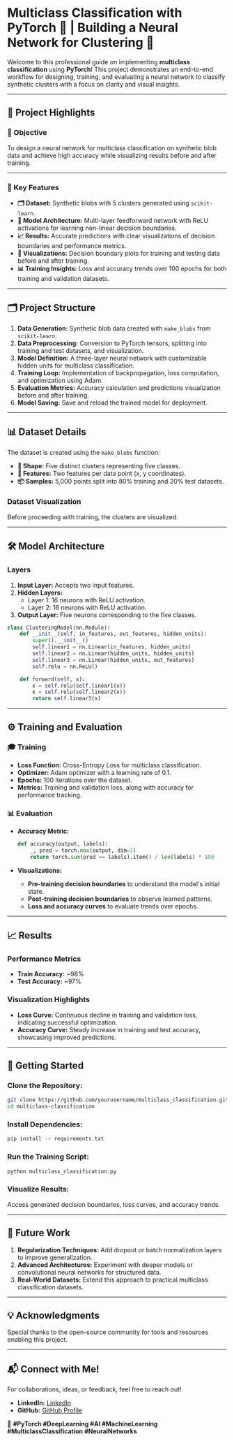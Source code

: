 # **Multiclass Classification with PyTorch 🌟 | Building a Neural Network for Clustering 🧠**

Welcome to this professional guide on implementing **multiclass classification** using **PyTorch**! This project demonstrates an end-to-end workflow for designing, training, and evaluating a neural network to classify synthetic clusters with a focus on clarity and visual insights.

---

## **🌟 Project Highlights**

### **🎯 Objective**  
To design a neural network for multiclass classification on synthetic blob data and achieve high accuracy while visualizing results before and after training.

---

### **📌 Key Features**

- **🗂 Dataset:** Synthetic blobs with 5 clusters generated using `scikit-learn`.  
- **🧠 Model Architecture:** Multi-layer feedforward network with ReLU activations for learning non-linear decision boundaries.  
- **📈 Results:** Accurate predictions with clear visualizations of decision boundaries and performance metrics.  
- **🎨 Visualizations:** Decision boundary plots for training and testing data before and after training.  
- **📊 Training Insights:** Loss and accuracy trends over 100 epochs for both training and validation datasets.  

---

## **🗂 Project Structure**

1. **Data Generation:** Synthetic blob data created with `make_blobs` from `scikit-learn`.  
2. **Data Preprocessing:** Conversion to PyTorch tensors, splitting into training and test datasets, and visualization.  
3. **Model Definition:** A three-layer neural network with customizable hidden units for multiclass classification.  
4. **Training Loop:** Implementation of backpropagation, loss computation, and optimization using Adam.  
5. **Evaluation Metrics:** Accuracy calculation and predictions visualization before and after training.  
6. **Model Saving:** Save and reload the trained model for deployment.

---

## **📊 Dataset Details**

The dataset is created using the `make_blobs` function:  
- **🔄 Shape:** Five distinct clusters representing five classes.  
- **🎯 Features:** Two features per data point (x, y coordinates).  
- **📦 Samples:** 5,000 points split into 80% training and 20% test datasets.  

### **Dataset Visualization**  
Before proceeding with training, the clusters are visualized.

---

## **🛠️ Model Architecture**

### **Layers**  
1. **Input Layer:** Accepts two input features.  
2. **Hidden Layers:**  
   - Layer 1: 16 neurons with ReLU activation.  
   - Layer 2: 16 neurons with ReLU activation.  
3. **Output Layer:** Five neurons corresponding to the five classes.  

```python
class ClusteringModel(nn.Module):
    def __init__(self, in_features, out_features, hidden_units):
        super().__init__()
        self.linear1 = nn.Linear(in_features, hidden_units)
        self.linear2 = nn.Linear(hidden_units, hidden_units)
        self.linear3 = nn.Linear(hidden_units, out_features)
        self.relu = nn.ReLU()

    def forward(self, x):
        x = self.relu(self.linear1(x))
        x = self.relu(self.linear2(x))
        return self.linear3(x)
```

---

## **⚙️ Training and Evaluation**

### **🎓 Training**  
- **Loss Function:** Cross-Entropy Loss for multiclass classification.  
- **Optimizer:** Adam optimizer with a learning rate of 0.1.  
- **Epochs:** 100 iterations over the dataset.  
- **Metrics:** Training and validation loss, along with accuracy for performance tracking.  

### **📊 Evaluation**  
- **Accuracy Metric:**  
   ```python
   def accuracy(output, labels):
       _, pred = torch.max(output, dim=1)
       return torch.sum(pred == labels).item() / len(labels) * 100
   ```

- **Visualizations:**  
   - **Pre-training decision boundaries** to understand the model's initial state.  
   - **Post-training decision boundaries** to observe learned patterns.  
   - **Loss and accuracy curves** to evaluate trends over epochs.  

---

## **📈 Results**

### **Performance Metrics**  
- **Train Accuracy:** ~98%  
- **Test Accuracy:** ~97%  

### **Visualization Highlights**  
- **Loss Curve:** Continuous decline in training and validation loss, indicating successful optimization.  
- **Accuracy Curve:** Steady increase in training and test accuracy, showcasing improved predictions.  

---

## **🔧 Getting Started**

### **Clone the Repository:**  
```bash
git clone https://github.com/yourusername/multiclass_classification.git
cd multiclass-classification
```

### **Install Dependencies:**  
```bash
pip install -r requirements.txt
```

### **Run the Training Script:**  
```bash
python multiclass_classification.py
```

### **Visualize Results:**  
Access generated decision boundaries, loss curves, and accuracy trends.

---

## **📌 Future Work**

1. **Regularization Techniques:** Add dropout or batch normalization layers to improve generalization.  
2. **Advanced Architectures:** Experiment with deeper models or convolutional neural networks for structured data.  
3. **Real-World Datasets:** Extend this approach to practical multiclass classification datasets.  

---

## **💡 Acknowledgments**

Special thanks to the open-source community for tools and resources enabling this project.

---

## **📬 Connect with Me!**  
For collaborations, ideas, or feedback, feel free to reach out!  
- **LinkedIn:** [LinkedIn](https://www.linkedin.com/in/jagannath-harindranath-492a71238/)  
- **GitHub:** [GitHub Profile](https://github.com/JaganFoundr)  

🌟 **#PyTorch #DeepLearning #AI #MachineLearning #MulticlassClassification #NeuralNetworks**  

